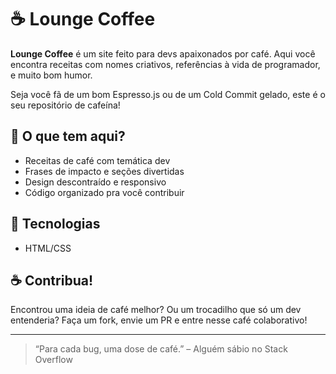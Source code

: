 # ☕ Lounge Coffee

**Lounge Coffee** é um site feito para devs apaixonados por café. Aqui você encontra receitas com nomes criativos, referências à vida de programador, e muito bom humor.

Seja você fã de um bom Espresso.js ou de um Cold Commit gelado, este é o seu repositório de cafeína!

## 🚀 O que tem aqui?

- Receitas de café com temática dev
- Frases de impacto e seções divertidas
- Design descontraído e responsivo
- Código organizado pra você contribuir

## 🔧 Tecnologias

- HTML/CSS

## ☕ Contribua!

Encontrou uma ideia de café melhor? Ou um trocadilho que só um dev entenderia? Faça um fork, envie um PR e entre nesse café colaborativo!

---

> “Para cada bug, uma dose de café.” – Alguém sábio no Stack Overflow
